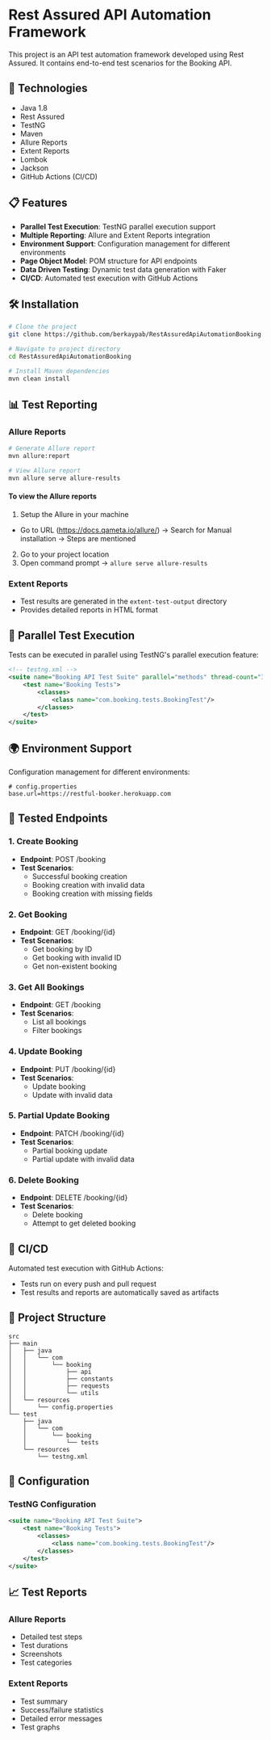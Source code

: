# Rest Assured API Automation Framework

This project is an API test automation framework developed using Rest Assured. It contains end-to-end test scenarios for the Booking API.

## 🚀 Technologies

- Java 1.8
- Rest Assured
- TestNG
- Maven
- Allure Reports
- Extent Reports
- Lombok
- Jackson
- GitHub Actions (CI/CD)

## 📋 Features

- **Parallel Test Execution**: TestNG parallel execution support
- **Multiple Reporting**: Allure and Extent Reports integration
- **Environment Support**: Configuration management for different environments
- **Page Object Model**: POM structure for API endpoints
- **Data Driven Testing**: Dynamic test data generation with Faker
- **CI/CD**: Automated test execution with GitHub Actions

## 🛠️ Installation

```bash
# Clone the project
git clone https://github.com/berkaypab/RestAssuredApiAutomationBooking.git

# Navigate to project directory
cd RestAssuredApiAutomationBooking

# Install Maven dependencies
mvn clean install
```

## 📊 Test Reporting

### Allure Reports
```bash
# Generate Allure report
mvn allure:report

# View Allure report
mvn allure serve allure-results
```

#### To view the Allure reports
1. Setup the Allure in your machine
  - Go to URL (https://docs.qameta.io/allure/) -> Search for Manual installation -> Steps are mentioned
2. Go to your project location
3. Open command prompt -> `allure serve allure-results`

### Extent Reports
- Test results are generated in the `extent-test-output` directory
- Provides detailed reports in HTML format

## 🔄 Parallel Test Execution

Tests can be executed in parallel using TestNG's parallel execution feature:

```xml
<!-- testng.xml -->
<suite name="Booking API Test Suite" parallel="methods" thread-count="3">
    <test name="Booking Tests">
        <classes>
            <class name="com.booking.tests.BookingTest"/>
        </classes>
    </test>
</suite>
```

## 🌍 Environment Support

Configuration management for different environments:

```properties
# config.properties
base.url=https://restful-booker.herokuapp.com
```

## 📝 Tested Endpoints

### 1. Create Booking
- **Endpoint**: POST /booking
- **Test Scenarios**:
  - Successful booking creation
  - Booking creation with invalid data
  - Booking creation with missing fields

### 2. Get Booking
- **Endpoint**: GET /booking/{id}
- **Test Scenarios**:
  - Get booking by ID
  - Get booking with invalid ID
  - Get non-existent booking

### 3. Get All Bookings
- **Endpoint**: GET /booking
- **Test Scenarios**:
  - List all bookings
  - Filter bookings

### 4. Update Booking
- **Endpoint**: PUT /booking/{id}
- **Test Scenarios**:
  - Update booking
  - Update with invalid data

### 5. Partial Update Booking
- **Endpoint**: PATCH /booking/{id}
- **Test Scenarios**:
  - Partial booking update
  - Partial update with invalid data

### 6. Delete Booking
- **Endpoint**: DELETE /booking/{id}
- **Test Scenarios**:
  - Delete booking
  - Attempt to get deleted booking

## 🚀 CI/CD

Automated test execution with GitHub Actions:

- Tests run on every push and pull request
- Test results and reports are automatically saved as artifacts

## 📁 Project Structure

```
src
├── main
│   ├── java
│   │   └── com
│   │       └── booking
│   │           ├── api
│   │           ├── constants
│   │           ├── requests
│   │           └── utils
│   └── resources
│       └── config.properties
└── test
    ├── java
    │   └── com
    │       └── booking
    │           └── tests
    └── resources
        └── testng.xml
```

## 🔧 Configuration

### TestNG Configuration
```xml
<suite name="Booking API Test Suite">
    <test name="Booking Tests">
        <classes>
            <class name="com.booking.tests.BookingTest"/>
        </classes>
    </test>
</suite>
```

## 📈 Test Reports

### Allure Reports
- Detailed test steps
- Test durations
- Screenshots
- Test categories

### Extent Reports
- Test summary
- Success/failure statistics
- Detailed error messages
- Test graphs

